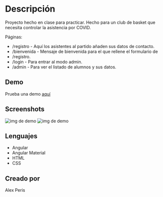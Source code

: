 # Descripción

Proyecto hecho en clase para practicar. Hecho para un club de basket que necesita controlar la asistencia por COVID.

Páginas: 
* /registro - Aquí los asistentes al partido añaden sus datos de contacto. 
* /bienvenida - Mensaje de bienvenida para el que rellene el formulario de 
* /registro. 
* /login - Para entrar al modo admin. 
* /admin - Para ver el listado de alumnos y sus datos.

## Demo

Prueba una demo [aquí](lista-angular-e336f.web.app)

## Screenshots

![img de demo](https://i.imgur.com/MQAwcN7.png)
![img de demo](https://i.imgur.com/yi3oMu0.png)


## Lenguajes

* Angular
* Angular Material
* HTML
* CSS


## Creado por

Alex Peris
